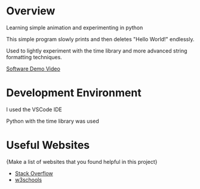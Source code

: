 # Overview

Learning simple animation and experimenting in python

This simple program slowly prints and then deletes "Hello World!" endlessly. 

Used to lightly experiment with the time library and more advanced string formatting techniques.

[Software Demo Video](https://youtu.be/CHgG7wjNytQ)

# Development Environment

I used the VSCode IDE

Python with the time library was used

# Useful Websites

{Make a list of websites that you found helpful in this project}
* [Stack Overflow](https://stackoverflow.com/)
* [w3schools](https://www.w3schools.com/)
